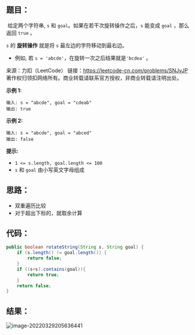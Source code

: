 ## 题目：

​	给定两个字符串, `s` 和 `goal`。如果在若干次旋转操作之后，`s` 能变成 `goal` ，那么返回 `true` 。

`s` 的 **旋转操作** 就是将 `s` 最左边的字符移动到最右边。 

- 例如, 若 `s = 'abcde'`，在旋转一次之后结果就是`'bcdea'` 。



来源：力扣（LeetCode） 链接：https://leetcode-cn.com/problems/SNJvJP 著作权归领扣网络所有。商业转载请联系官方授权，非商业转载请注明出处。

<!--more-->

**示例 1:**

```
输入: s = "abcde", goal = "cdeab"
输出: true
```

**示例 2:**

```
输入: s = "abcde", goal = "abced"
输出: false
```

**提示:**

- `1 <= s.length, goal.length <= 100`
- `s` 和 `goal` 由小写英文字母组成

## 思路：

- 双重遍历比较
- 对于超出下标的，就取余计算

## 代码：

```java
public boolean rotateString(String s, String goal) {
    if (s.length() != goal.length()) {
        return false;
    }
    if ((s+s).contains(goal)){
        return true;
    }
    return false;
}
```

## 结果：

![image-20220329205636441](https://misteryliu.oss-cn-beijing.aliyuncs.com/image/image-20220329205636441.png)